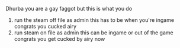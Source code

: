 Dhurba you are a gay faggot but this is what you do
1. run the steam off file as admin
this has to be when you're ingame
congrats you cucked airy
2. run steam on file as admin
this can be ingame or out of the game
congrats you get cucked by airy now
